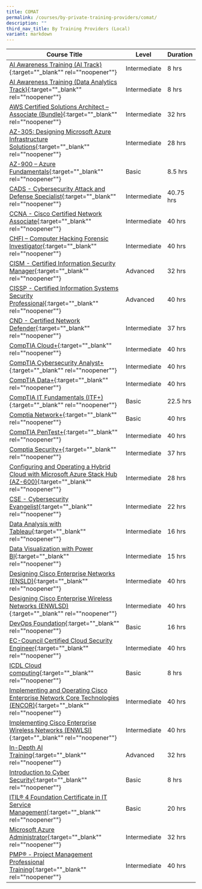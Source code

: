 ```yaml
---
title: COMAT
permalink: /courses/by-private-training-providers/comat/
description: ""
third_nav_title: By Training Providers (Local)
variant: markdown
---
```

|Course Title  | Level | Duration |
| - | - | - | 
|[AI Awareness Training (AI Track)](https://www.comat.com.sg/classroom-learning/training/ai/ai-awareness-training-ai-track/){:target=""_blank"" rel=""noopener""} |Intermediate|8 hrs |
|[AI Awareness Training (Data Analytics Track)](https://www.comat.com.sg/classroom-learning/training/ai/ai-awareness-training-data-analytics-track/){:target=""_blank"" rel=""noopener""} |Intermediate|8 hrs |
|[AWS Certified Solutions Architect – Associate (Bundle)](https://www.comat.com.sg/classroom-learning/training/cloud/aws-certified-solutions-architect-associate-bundle/){:target=""_blank"" rel=""noopener""} |Intermediate|32 hrs |
|[AZ-305: Designing Microsoft Azure Infrastructure Solutions](https://www.comat.com.sg/classroom-learning/training/cloud/az-305-designing-microsoft-azure-infrastructure-solutions/){:target=""_blank"" rel=""noopener""} |Intermediate|28 hrs |
|[AZ-900 – Azure Fundamentals](https://www.comat.com.sg/classroom-learning/training/cloud/az-900-azure-fundamentals/){:target=""_blank"" rel=""noopener""} |Basic|8.5 hrs |
|[CADS - Cybersecurity Attack and Defense Specialist](https://www.comat.com.sg/classroom-learning/training/cyber-security/cads-cybersecurity-attack-and-defense-specialist/){:target=""_blank"" rel=""noopener""} |Intermediate|40.75 hrs |
|[CCNA - Cisco Certified Network Associate](https://www.comat.com.sg/classroom-learning/training/networking/ccna-cisco-certified-network-associate/){:target=""_blank"" rel=""noopener""} |Intermediate|40 hrs |
|[CHFI – Computer Hacking Forensic Investigator](https://www.comat.com.sg/classroom-learning/training/cyber-security/chfi-computer-hacking-forensic-investigator/){:target=""_blank"" rel=""noopener""} |Intermediate|40 hrs |
|[CISM - Certified Information Security Manager](https://www.comat.com.sg/classroom-learning/training/cyber-security/cism-certified-information-security-manager/){:target=""_blank"" rel=""noopener""} |Advanced|32 hrs |
|[CISSP - Certified Information Systems Security Professional](https://www.comat.com.sg/classroom-learning/training/cyber-security/cissp-certified-information-systems-security-professional/){:target=""_blank"" rel=""noopener""} |Advanced|40 hrs |
|[CND - Certified Network Defender](https://www.comat.com.sg/classroom-learning/training/cyber-security/cnd-certified-network-defender/){:target=""_blank"" rel=""noopener""} |Intermediate|37 hrs |
|[CompTIA Cloud+](https://www.comat.com.sg/classroom-learning/training/cloud/comptia-cloud/){:target=""_blank"" rel=""noopener""} |Intermediate|40 hrs |
|[CompTIA Cybersecurity Analyst+](https://www.comat.com.sg/classroom-learning/training/cyber-security/comptia-cybersecurity-analyst-cysa/){:target=""_blank"" rel=""noopener""} |Intermediate|40 hrs |
|[CompTIA Data+](https://www.comat.com.sg/classroom-learning/training/data-science/comptia-data/){:target=""_blank"" rel=""noopener""} |Intermediate|40 hrs |
|[CompTIA IT Fundamentals (ITF+)](https://www.comat.com.sg/classroom-learning/training/networking/comptia-it-fundamentals-itf/){:target=""_blank"" rel=""noopener""} |Basic|22.5 hrs |
|[Comptia Network+](https://www.comat.com.sg/classroom-learning/training/networking/comptia-network/){:target=""_blank"" rel=""noopener""} |Basic|40 hrs |
|[CompTIA PenTest+](https://www.comat.com.sg/classroom-learning/training/cyber-security/comptia-pentest/){:target=""_blank"" rel=""noopener""} |Intermediate|40 hrs |
|[Comptia Security+](https://www.comat.com.sg/classroom-learning/training/cyber-security/comptia-security/){:target=""_blank"" rel=""noopener""} |Intermediate|37 hrs |
|[Configuring and Operating a Hybrid Cloud with Microsoft Azure Stack Hub (AZ-600)](https://www.comat.com.sg/classroom-learning/training/cloud/configuring-and-operating-a-hybrid-cloud-with-microsoft-azure-stack-hub-az-600/){:target=""_blank"" rel=""noopener""} |Intermediate|28 hrs |
|[CSE - Cybersecurity Evangelist](https://www.comat.com.sg/classroom-learning/training/cyber-security/cse-cybersecurity-evangelist/){:target=""_blank"" rel=""noopener""} |Intermediate|22 hrs |
|[Data Analysis with Tableau](https://www.comat.com.sg/classroom-learning/training/data-science/data-analysis-with-tableau/){:target=""_blank"" rel=""noopener""} |Intermediate|16 hrs |
|[Data Visualization with Power BI](https://www.comat.com.sg/classroom-learning/training/data-science/data-visualization-with-power-bi/){:target=""_blank"" rel=""noopener""} |Intermediate|15 hrs |
|[Designing Cisco Enterprise Networks (ENSLD)](https://www.comat.com.sg/classroom-learning/training/networking/designing-cisco-enterprise-networks/){:target=""_blank"" rel=""noopener""} |Intermediate|40 hrs |
|[Designing Cisco Enterprise Wireless Networks (ENWLSD)](https://www.comat.com.sg/classroom-learning/training/networking/designing-cisco-enterprise-wireless-networks/){:target=""_blank"" rel=""noopener""} |Intermediate|40 hrs |
|[DevOps Foundation](https://www.comat.com.sg/classroom-learning/training/devops/devops-foundation/){:target=""_blank"" rel=""noopener""} |Basic|16 hrs |
|[EC-Council Certified Cloud Security Engineer](https://www.comat.com.sg/classroom-learning/training/cyber-security/ec-council-certified-cloud-security-engineer/){:target=""_blank"" rel=""noopener""} |Intermediate|40 hrs |
|[ICDL Cloud computing](https://www.comat.com.sg/classroom-learning/training/cloud/icdl-insights-cloud-computing/){:target=""_blank"" rel=""noopener""} |Basic|8 hrs |
|[Implementing and Operating Cisco Enterprise Network Core Technologies (ENCOR)](https://www.comat.com.sg/classroom-learning/training/networking/implementing-and-operating-cisco-enterprise-network-core-technologies/){:target=""_blank"" rel=""noopener""} |Intermediate|40 hrs |
|[Implementing Cisco Enterprise Wireless Networks (ENWLSI)](https://www.comat.com.sg/classroom-learning/training/networking/implementing-cisco-enterprise-wireless-networks){:target=""_blank"" rel=""noopener""} |Intermediate|40 hrs |
|[In-Depth AI Training](https://www.comat.com.sg/classroom-learning/training/ai/in-depth-ai-training/){:target=""_blank"" rel=""noopener""} |Advanced|32 hrs |
|[Introduction to Cyber Security](https://www.comat.com.sg/classroom-learning/training/cyber-security/introduction-to-cyber-security/){:target=""_blank"" rel=""noopener""} |Basic|8 hrs |
|[ITIL® 4 Foundation Certificate in IT Service Management](https://www.comat.com.sg/classroom-learning/training/it-service-management/itil-4-foundation-certificate-in-it-service-management/){:target=""_blank"" rel=""noopener""} |Basic|20 hrs |
|[Microsoft Azure Administrator](https://www.comat.com.sg/classroom-learning/training/cloud/microsoft-azure-administrator/){:target=""_blank"" rel=""noopener""} |Intermediate|32 hrs |
|[PMP® - Project Management Professional Training](https://www.comat.com.sg/classroom-learning/training/project-management/pmp-project-management-professional-training/){:target=""_blank"" rel=""noopener""} |Intermediate|40 hrs |